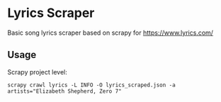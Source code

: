 # Lyrics Scraper

Basic song lyrics scraper based on scrapy for https://www.lyrics.com/

## Usage

Scrapy project level:

    scrapy crawl lyrics -L INFO -O lyrics_scraped.json -a artists="Elizabeth Shepherd, Zero 7"